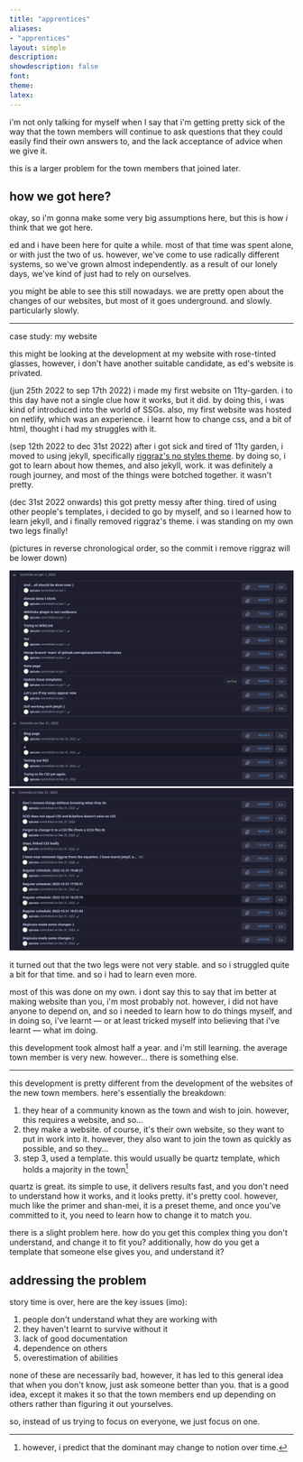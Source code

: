 ```yaml
---
title: "apprentices"
aliases:
- "apprentices"
layout: simple
description: 
showdescription: false
font: 
theme: 
latex: 
---
```


i'm not only talking for myself when I say that i'm getting pretty sick of the way that the town members will continue to ask questions that they could easily find their own answers to, and the lack acceptance of advice when we give it.

this is a larger problem for the town members that joined later.

[i really do hate this trend]: #

## how we got here?

okay, so i'm gonna make some very big assumptions here, but this is how *i* think that we got here.

ed and i have been here for quite a while. most of that time was spent alone, or with just the two of us. however, we've come to use radically different systems, so we've grown almost independently. as a result of our lonely days, we've kind of just had to rely on ourselves.

you might be able to see this still nowadays. we are pretty open about the changes of our websites, but most of it goes underground. and slowly. particularly slowly.

---

case study: my website

this might be looking at the development at my website with rose-tinted glasses, however, i don't have another suitable candidate, as ed's website is privated.

(jun 25th 2022 to sep 17th 2022) i made my first website on 11ty-garden. i to this day have not a single clue how it works, but it did. by doing this, i was kind of introduced into the world of SSGs. also, my first website was hosted on netlify, which was an experience. i learnt how to change css, and a bit of html, thought i had my struggles with it.

(sep 12th 2022 to dec 31st 2022) after i got sick and tired of 11ty garden, i moved to using jekyll, specifically [riggraz's no styles theme](https://riggraz.dev/no-style-please/). by doing so, i got to learn about how themes, and also jekyll, work. it was definitely a rough journey, and most of the things were botched together. it wasn't pretty. 

(dec 31st 2022 onwards) this got pretty messy after thing. tired of using other people's templates, i decided to go by myself, and so i learned how to learn jekyll, and i finally removed riggraz's theme. i was standing on my own two legs finally!

(pictures in reverse chronological order, so the commit i remove riggraz will be lower down)

![same as below](assets/afterRigg2.png)
![the commit names after i deleted rigg's theme](assets/afterRigg.png)

it turned out that the two legs were not very stable. and so i struggled quite a bit for that time. and so i had to learn even more.

most of this was done on my own. i dont say this to say that im better at making website than you, i'm most probably not. however, i did not have anyone to depend on, and so i needed to learn how to do things myself, and in doing so, i've learnt — or at least tricked myself into believing that i've learnt — what im doing.

this development took almost half a year. and i'm still learning. the average town member is very new. however... there is something else.

---

this development is pretty different from the development of the websites of the new town members. here's essentially the breakdown:

1. they hear of a community known as the town and wish to join. however, this requires a website, and so...
2. they make a website. of course, it's their own website, so they want to put in work into it. however, they also want to join the town as quickly as possible, and so they...
3. step 3, used a template. this would usually be quartz template, which holds a majority in the town[^1]

[^1]: however, i predict that the dominant may change to notion over time.

quartz is great. its simple to use, it delivers results fast, and you don't need to understand how it works, and it looks pretty. it's pretty cool. however, much like the primer and shan-mei, it is a preset theme, and once you've committed to it, you need to learn how to change it to match you.

there is a slight problem here. how do you get this complex thing you don't understand, and change it to fit you? additionally, how do you get a template that someone else gives you, and understand it?

## addressing the problem

story time is over, here are the key issues (imo):

1. people don't understand what they are working with
2. they haven't learnt to survive without it
3. lack of good documentation
4. dependence on others
5. overestimation of abilities

none of these are necessarily bad, however, it has led to this general idea that when you don't know, just ask someone better than you. that is a good idea, except it makes it so that the town members end up depending on others rather than figuring it out yourselves.

so, instead of us trying to focus on everyone, we just focus on one.
